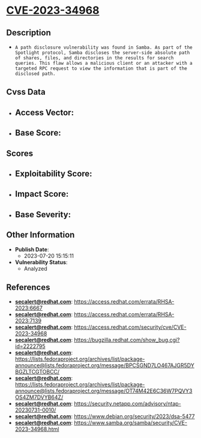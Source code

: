 
# [CVE-2023-34968](https://access.redhat.com/errata/RHSA-2023:6667)

## Description

- `A path disclosure vulnerability was found in Samba. As part of the Spotlight protocol, Samba discloses the server-side absolute path of shares, files, and directories in the results for search queries. This flaw allows a malicious client or an attacker with a targeted RPC request to view the information that is part of the disclosed path.`

## Cvss Data

- **Access Vector**:
  - 
- **Base Score**:
  - 

## Scores

- **Exploitability Score**:
  - 
- **Impact Score**:
  - 
- **Base Severity**:
  - 

## Other Information

- **Publish Date**:
  - 2023-07-20 15:15:11
- **Vulnerability Status**:
  - Analyzed

## References

- **secalert@redhat.com**: https://access.redhat.com/errata/RHSA-2023:6667
- **secalert@redhat.com**: https://access.redhat.com/errata/RHSA-2023:7139
- **secalert@redhat.com**: https://access.redhat.com/security/cve/CVE-2023-34968
- **secalert@redhat.com**: https://bugzilla.redhat.com/show_bug.cgi?id=2222795
- **secalert@redhat.com**: https://lists.fedoraproject.org/archives/list/package-announce@lists.fedoraproject.org/message/BPCSGND7LO467AJGR5DYBGZLTCGTOBCC/
- **secalert@redhat.com**: https://lists.fedoraproject.org/archives/list/package-announce@lists.fedoraproject.org/message/OT74M42E6C36W7PQVY3OS4ZM7DVYB64Z/
- **secalert@redhat.com**: https://security.netapp.com/advisory/ntap-20230731-0010/
- **secalert@redhat.com**: https://www.debian.org/security/2023/dsa-5477
- **secalert@redhat.com**: https://www.samba.org/samba/security/CVE-2023-34968.html
